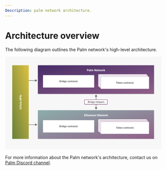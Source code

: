 ```yaml
---
Description: palm network architecture.
---
```


# Architecture overview

The following diagram outlines the Palm network's high-level architecture.

![Architecture](../Images/Architecture.png)

For more information about the Palm network's architecture, contact us on [Palm Discord channel](https://discord.com/invite/3Jn7vSHXbZ).
